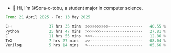 - 👋 Hi, I’m @Sora-o-tobu, a student major in computer science.

<!--START_SECTION:waka-->

```rust
From: 21 April 2025 - To: 13 May 2025

C++                37 hrs 35 mins  >>>>>>>>>>---------------   40.55 %
Python             25 hrs 47 mins  >>>>>>>------------------   27.81 %
C                  11 hrs 55 mins  >>>----------------------   12.86 %
TeX                7 hrs 27 mins   >>-----------------------   08.04 %
Verilog            5 hrs 14 mins   >------------------------   05.66 %
```

<!--END_SECTION:waka-->

<!---
<img align='center' src='https://raw.githubusercontent.com/Sora-o-tobu/Sora-o-tobu/main/OneLastSora.png' width='410px'>
--->
<!---
Sora-o-tobu/Sora-o-tobu is a ✨ special ✨ repository because its `README.md` (this file) appears on your GitHub profile.
You can click the Preview link to take a look at your changes.
--->
